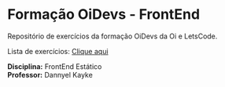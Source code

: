 # Formação OiDevs - FrontEnd
Repositório de exercícios da formação OiDevs da Oi e LetsCode.

Lista de exercícios: [Clique aqui](https://miqueiasbastos.github.io/OiDevs--FrontEnd-Estatico)

**Disciplina:** FrontEnd Estático  
**Professor:** Dannyel Kayke
